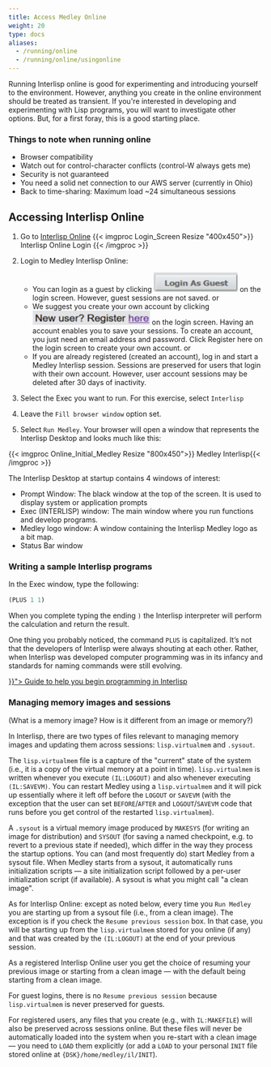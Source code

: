 ```yaml
---
title: Access Medley Online
weight: 20
type: docs
aliases:
  - /running/online
  - /running/online/usingonline
---
```


Running Interlisp online is good for experimenting and introducing yourself to the environment. However, anything you create in the online environment should be treated as transient. If you're interested in developing and experimenting with Lisp programs, you will want to investigate other options. But, for a first foray, this is a good starting place.

### Things to note when running online

* Browser compatibility
* Watch out for control-character conflicts (control-W always gets me)
* Security is not guaranteed
* You need a solid net connection to our AWS server (currently in Ohio)
* Back to time-sharing: Maximum load ~24 simultaneous sessions

## Accessing Interlisp Online

1. Go to [Interlisp Online](https://online.interlisp.org/main)
{{< imgproc Login_Screen Resize "400x450">}} Interlisp Online Login {{< /imgproc >}}
2. Login to Medley Interlisp Online:
   * You can login as a guest by clicking <img src="Guest_Login_button.png" alt="Guest Login button"> on the login screen. However, guest sessions are not saved.
   or
   * We suggest you create your own account by clicking <img src="New_User_Register_here_button.png" alt="New User Register here button"> on the login screen. Having an account enables you to save your sessions. To create an account, you just need an email address and password. Click Register here on the login screen to create your own account.
   or
   * If you are already registered (created an account), log in and start a Medley Interlisp session. Sessions are preserved for users that login with their own account. However, user account sessions may be deleted after 30 days of inactivity.

3. Select the Exec you want to run. For this exercise, select `Interlisp`

4. Leave the `Fill browser window` option set.

5. Select `Run Medley`.
Your browser will open a window that represents the Interlisp Desktop and looks much like this:

{{< imgproc Online_Initial_Medley Resize "800x450">}} Medley Interlisp{{< /imgproc >}}

The Interlisp Desktop at startup contains 4 windows of interest:

* Prompt Window: The black window at the top of the screen. It is used to display system or application prompts
* Exec (INTERLISP) window: The main window where you run functions and develop programs.
* Medley logo window: A window containing the Interlisp Medley logo as a bit map.
* Status Bar window

### Writing a sample Interlisp programs

In the Exec window, type the following:

```lisp
(PLUS 1 1)
```

When you complete typing the ending `)` the Interlisp interpreter will perform the calculation and return the result.

One thing you probably noticed, the command `PLUS` is capitalized. It’s not that the developers of Interlisp were always shouting at each other. Rather, when Interlisp was developed computer programming was in its infancy and standards for naming commands were still evolving.

<div class="mx-auto">
 <a class="btn btn-lg btn-danger mr-3 mb-4" href="{{< relref "../.." >}}">
  Guide to help you begin programming in Interlisp<i class="fas fa-arrow-alt-circle-right ml-2"></i>
 </a>
</div>

### Managing memory images and sessions

 (What is a memory image? How is it different from an image or memory?)

In Interlisp, there are two types of files relevant to managing memory images and updating them across sessions: `lisp.virtualmem` and `.sysout`.

The `lisp.virtualmem` file is a capture of the "current" state of the system (i.e., it is a copy of the virtual memory at a point in time). `lisp.virtualmem` is written whenever you execute `(IL:LOGOUT)` and also whenever executing `(IL:SAVEVM)`. You can restart Medley using a `lisp.virtualmem` and it will pick up essentially where it left off before the `LOGOUT` or `SAVEVM` (with the exception that the user can set `BEFORE`/`AFTER` and `LOGOUT`/`SAVEVM` code that runs before you get control of the restarted `lisp.virtualmem`).

A `.sysout` is a virtual memory image produced by `MAKESYS` (for writing an image for distribution) and `SYSOUT` (for saving a named checkpoint, e.g. to revert to a previous state if needed), which differ in the way they process the startup options. You can (and most frequently do) start Medley from a sysout file. When Medley starts from a sysout, it automatically runs initialization scripts — a site initialization script followed by a per-user initialization script (if available). A sysout is what you might call "a clean image".

As for Interlisp Online: except as noted below, every time you `Run Medley` you are starting up from a sysout file (i.e., from a clean image). The exception is if you check the `Resume previous session` box. In that case, you will be starting up from the `lisp.virtualmem` stored for you online (if any) and that was created by the `(IL:LOGOUT)` at the end of your previous session.

As a registered Interlisp Online user you get the choice of resuming your previous image or starting from a clean image — with the default being starting from a clean image.

For guest logins, there is no `Resume previous session` because `lisp.virtualmem` is never preserved for guests.

For registered users, any files that you create (e.g., with `IL:MAKEFILE`) will also be preserved across sessions online. But these files will never be automatically loaded into the system when you re-start with a clean image — you need to `LOAD` them explicitly (or add a `LOAD` to your personal `INIT` file stored online at `{DSK}/home/medley/il/INIT`).
